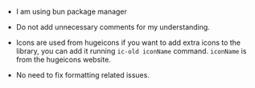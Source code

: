 - I am using bun package manager

- Do not add unnecessary comments for my understanding.

- Icons are used from hugeicons if you want to add extra icons to the library, you can add it running `ic-old iconName` command.
`iconName` is from the hugeicons website.

- No need to fix formatting related issues.